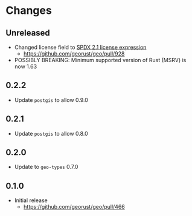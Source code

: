 # Changes

## Unreleased

- Changed license field to [SPDX 2.1 license expression](https://spdx.dev/spdx-specification-21-web-version/#h.jxpfx0ykyb60)
  - <https://github.com/georust/geo/pull/928>
- POSSIBLY BREAKING: Minimum supported version of Rust (MSRV) is now 1.63

## 0.2.2

- Update `postgis` to allow 0.9.0

## 0.2.1

- Update `postgis` to allow 0.8.0

## 0.2.0

- Update to `geo-types` 0.7.0

## 0.1.0

- Initial release
  - <https://github.com/georust/geo/pull/466>
